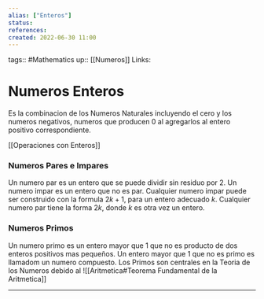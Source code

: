 ```yaml
---
alias: ["Enteros"]
status:
references:
created: 2022-06-30 11:00
---
```

tags:: #Mathematics 
up:: [[Numeros]]
Links: 
# Numeros Enteros
Es la combinacion de los Numeros Naturales incluyendo el cero y los numeros negativos, numeros que producen 0 al agregarlos al entero positivo correspondiente.

[[Operaciones con Enteros]]

### Numeros Pares e Impares
Un numero par es un entero que se puede dividir sin residuo por $2$. Un numero impar es un entero que no es par. Cualquier numero impar puede ser construido con la formula $2k+1$, para un entero adecuado $k$. Cualquier numero par tiene la forma $2k$, donde $k$ es otra vez un entero.

### Numeros Primos
Un numero primo es un entero mayor que $1$ que no es producto de dos enteros positivos mas pequeños. Un entero mayor que $1$ que no es primo es llamadom un numero compuesto. Los Primos son centrales en la Teoria de los Numeros debido al ![[Aritmetica#Teorema Fundamental de la Aritmetica]]
___
